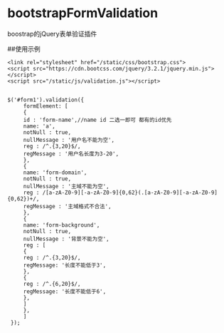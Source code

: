 # bootstrapFormValidation
boostrap的jQuery表单验证插件

##使用示例

    <link rel="stylesheet" href="/static/css/bootstrap.css">
    <script src="https://cdn.bootcss.com/jquery/3.2.1/jquery.min.js"></script>
    <script src="/static/js/validation.js"></script>


    $('#form1').validation({
         formElement: [
         {
         id : 'form-name',//name id 二选一即可 都有的id优先
         name: 'a',
         notNull : true,
         nullMessage : '用户名不能为空',
         reg : /^.{3,20}$/,
         regMessage : '用户名长度为3-20',
         },
         {
         name: 'form-domain',
         notNull : true,
         nullMessage : '主域不能为空',
         reg : /[a-zA-Z0-9][-a-zA-Z0-9]{0,62}(.[a-zA-Z0-9][-a-zA-Z0-9]{0,62})+/,
         regMessage : '主域格式不合法',
         },
         {
         name: 'form-background',
         notNull : true,
         nullMessage : '背景不能为空',
         reg : [
         {
         reg : /^.{3,20}$/,
         regMessage: '长度不能低于3',
         },
         {
         reg : /^.{6,20}$/,
         regMessage: '长度不能低于6',
         },
         ]
         },
         ]
     });